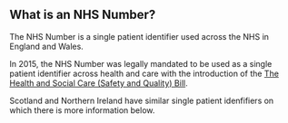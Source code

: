## What is an NHS Number?

The NHS Number is a single patient identifier used across the NHS in England and Wales. 

In 2015, the NHS Number was legally mandated to be used as a single patient identifier across health and care with the introduction of the [The Health and Social Care (Safety and Quality) Bill](https://www.digitalhealth.net/2015/10/nhs-number-use-becomes-law/).

Scotland and Northern Ireland have similar single patient idenfifiers on which there is more information below.
